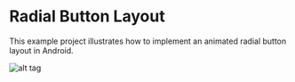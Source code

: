 # Radial Button Layout

This example project illustrates how to implement an animated radial button layout in Android.

![alt tag](https://cloud.githubusercontent.com/assets/885861/5096537/b0fa6334-6f7b-11e4-8b01-61f731793a97.gif)
